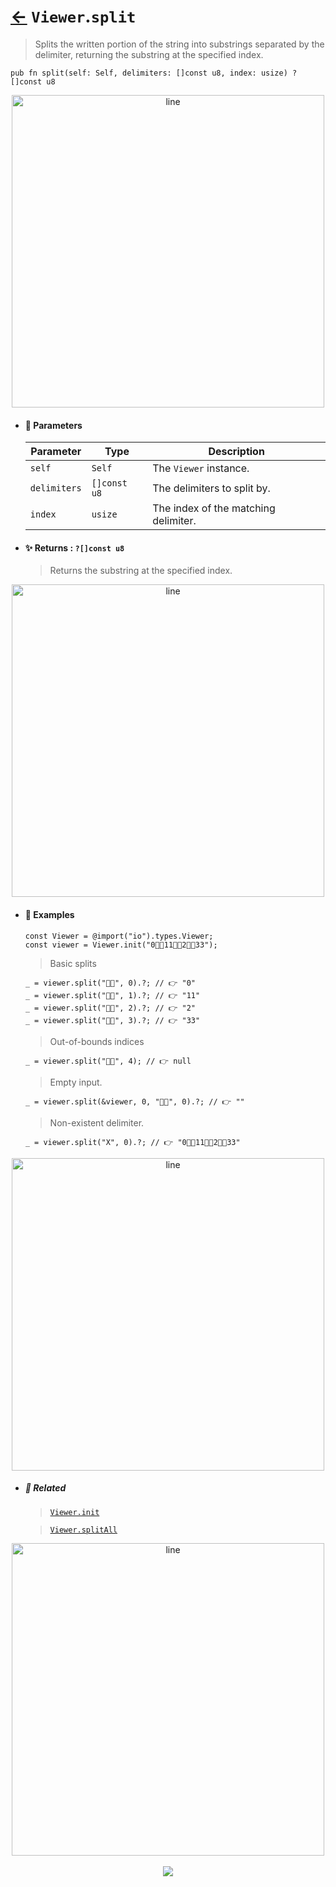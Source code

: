 # [←](../Viewer.md) `Viewer`.`split`

> Splits the written portion of the string into substrings separated by the delimiter, returning the substring at the specified index.

```zig
pub fn split(self: Self, delimiters: []const u8, index: usize) ?[]const u8
```


<div align="center">
<img src="https://raw.githubusercontent.com/maysara-elshewehy/io-bench/refs/heads/main/dist/img/md/line.png" alt="line" style="width:500px;"/>
</div>

- #### 🧩 Parameters

    | Parameter    | Type         | Description                          |
    | ------------ | ------------ | ------------------------------------ |
    | `self`       | `Self`       | The `Viewer` instance.               |
    | `delimiters` | `[]const u8` | The delimiters to split by.          |
    | `index`      | `usize`      | The index of the matching delimiter. |

- #### ✨ Returns : `?[]const u8`

    > Returns the substring at the specified index.

<div align="center">
<img src="https://raw.githubusercontent.com/maysara-elshewehy/io-bench/refs/heads/main/dist/img/md/line.png" alt="line" style="width:500px;"/>
</div>

- #### 🧪 Examples

    ```zig
    const Viewer = @import("io").types.Viewer;
    const viewer = Viewer.init("0👨‍🏭11👨‍🏭2👨‍🏭33");
    ```

    > Basic splits
    ```zig
    _ = viewer.split("👨‍🏭", 0).?; // 👉 "0"
    _ = viewer.split("👨‍🏭", 1).?; // 👉 "11"
    _ = viewer.split("👨‍🏭", 2).?; // 👉 "2"
    _ = viewer.split("👨‍🏭", 3).?; // 👉 "33"
    ```

    > Out-of-bounds indices
    ```zig
    _ = viewer.split("👨‍🏭", 4); // 👉 null
    ```

    > Empty input.
    ```zig
    _ = viewer.split(&viewer, 0, "👨‍🏭", 0).?; // 👉 ""
    ```

    > Non-existent delimiter.
    ```zig
    _ = viewer.split("X", 0).?; // 👉 "0👨‍🏭11👨‍🏭2👨‍🏭33"
    ```

<div align="center">
<img src="https://raw.githubusercontent.com/maysara-elshewehy/io-bench/refs/heads/main/dist/img/md/line.png" alt="line" style="width:500px;"/>
</div>

- ##### 🔗 Related

  > [`Viewer.init`](./init.md)

  > [`Viewer.splitAll`](./splitAll.md)

<div align="center">
<img src="https://raw.githubusercontent.com/maysara-elshewehy/io-bench/refs/heads/main/dist/img/md/line.png" alt="line" style="width:500px;"/>
</div>

<div align="center"><br>
<a href="https://github.com/maysara-elshewehy"> <img src="https://img.shields.io/badge/Made with ❤️ by-Maysara-orange"/> </a>
</div>